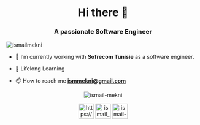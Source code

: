 

<h1 align="center">Hi there 👋</h1>
<h3 align="center">A passionate Software Engineer</h3>

<p align="left"> <img src="https://komarev.com/ghpvc/?username=Ismail-Mekni" alt="ismailmekni" /> </p>

- 🔭 I’m currently working with **Sofrecom Tunisie** as a software engineer.

- 🌱 Lifelong Learning

- 📫 How to reach me **ismmekni@gmail.com**

<p align="center"> 
  <img src="https://github-readme-stats.vercel.app/api?username=Ismail-Mekni&show_icons=true" alt="ismail-mekni" />
</p>

<p align="center">
<a href=https://www.linkedin.com/in/ismail-mekni-9a43b8141/" target="blank"><img align="center" src="https://cdn.jsdelivr.net/npm/simple-icons@3.0.1/icons/linkedin.svg" alt="https://www.linkedin.com/in/ismail-mekni-9a43b8141/" height="40" width="40" /></a>
<a href="https://twitter.com/ismail_mekni" target="blank"><img align="center" src="https://cdn.jsdelivr.net/npm/simple-icons@3.0.1/icons/twitter.svg" alt="ismail_mekni" height="40" width="40" /></a>
  <a href="https://stackoverflow.com/users/8947430/ismail" target="blank"><img align="center" src="https://cdn.jsdelivr.net/npm/simple-icons@3.0.1/icons/stackoverflow.svg" alt="ismail-mekni" height="40" width="40" /></a>

</p>
